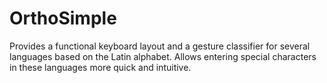 # OrthoSimple
Provides a functional keyboard layout and a gesture classifier for several languages based on the Latin alphabet. Allows entering special characters in these languages more quick and intuitive.
